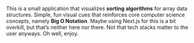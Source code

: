 This is a small application that visualizes **sorting algorithms** for array data structures. Simple, fun visual cues that reinforces core computer science concepts, namely **Big O Notation**. Maybe using Next.js for this is a bit overkill, but that’s neither here nor there. Not that tech stacks matter to the user anyways. Oh well, enjoy.
